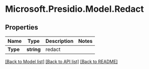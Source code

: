 # Microsoft.Presidio.Model.Redact
## Properties

Name | Type | Description | Notes
------------ | ------------- | ------------- | -------------
**Type** | **string** | redact | 

[[Back to Model list]](../README.md#documentation-for-models) [[Back to API list]](../README.md#documentation-for-api-endpoints) [[Back to README]](../README.md)

